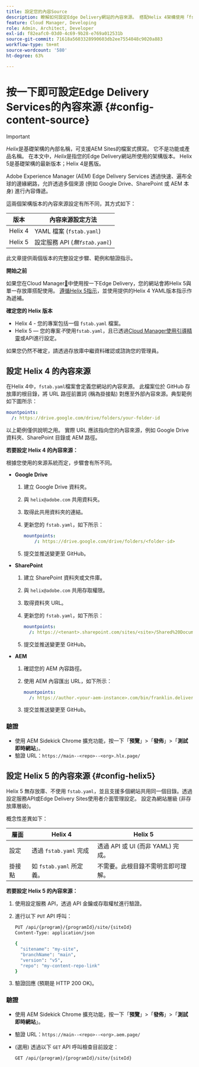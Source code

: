 ```yaml
---
title: 設定您的內容Source
description: 瞭解如何設定Edge Delivery網站的內容來源。 搭配Helix 4架構使用「fstab.yaml」，或搭配Helix 5架構使用Cloud Manager中的引導式精靈（或設定服務API）。
feature: Cloud Manager, Developing
role: Admin, Architect, Developer
exl-id: f82eafc0-03d0-4c69-9b28-e769a012531b
source-git-commit: 71618a5603328990603db2ee7554048c9020a883
workflow-type: tm+mt
source-wordcount: '580'
ht-degree: 63%

---
```


# 按一下即可設定Edge Delivery Services的內容來源 {#config-content-source}

>[!IMPORTANT]
>
>*Helix*&#x200B;是基礎架構的內部名稱，可支援AEM Sites的檔案式撰寫。 它不是功能或產品名稱。 在本文中，*Helix*&#x200B;是指您的Edge Delivery網站所使用的架構版本。 Helix 5是基礎架構的最新版本；Helix 4是舊版。

Adobe Experience Manager (AEM) Edge Delivery Services 透過快速、遍布全球的邊緣網路，允許透過多個來源 (例如 Google Drive、SharePoint 或 AEM 本身) 進行內容傳遞。

這兩個架構版本的內容來源設定有所不同，其方式如下：

| 版本 | 內容來源設定方法 |
| --- | --- |
| Helix 4 | YAML 檔案 (`fstab.yaml`) |
| Helix 5 | 設定服務 API (*無`fstab.yaml`*) |

此文章提供兩個版本的完整設定步驟、範例和驗證指示。

**開始之前**

如果您在Cloud Manager[&#128279;](/help/implementing/cloud-manager/edge-delivery/create-edge-delivery-site.md##one-click-edge-delivery-site)中使用按一下Edge Delivery，您的網站會將Helix 5與單一存放庫搭配使用。 [遵循Helix 5指示](#config-helix5)，並使用提供的Helix 4 YAML版本指示作為遞補。

**確定您的 Helix 版本**

* Helix 4 - 您的專案包括一個 `fstab.yaml` 檔案。
* Helix 5 — 您的專案&#x200B;*不*&#x200B;使用`fstab.yaml`，且已透過[Cloud Manager使用引導精靈](/help/implementing/cloud-manager/edge-delivery/add-edge-delivery-site.md)或API進行設定。

如果您仍然不確定，請透過存放庫中繼資料確認或諮詢您的管理員。

## 設定 Helix 4 的內容來源

在Helix 4中，`fstab.yaml`檔案會定義您網站的內容來源。 此檔案位於 GitHub 存放庫的根目錄，將 URL 路徑前置詞 (稱為掛接點) 對應至外部內容來源。典型範例如下圖所示：

```yaml
mountpoints:
  /: https://drive.google.com/drive/folders/your-folder-id
```

以上範例僅供說明之用。 實際 URL 應該指向您的內容來源，例如 Google Drive 資料夾、SharePoint 目錄或 AEM 路徑。

**若要設定 Helix 4 的內容來源：**

根據您使用的來源系統而定，步驟會有所不同。

* **Google Drive**

   1. 建立 Google Drive 資料夾。
   1. 與 `helix@adobe.com` 共用資料夾。
   1. 取得此共用資料夾的連結。
   1. 更新您的 `fstab.yaml`，如下所示：

      ```yaml
      mountpoints: 
          /: https://drive.google.com/drive/folders/<folder-id>
      ```

   1. 提交並推送變更至 GitHub。

* **SharePoint**

   1. 建立 SharePoint 資料夾或文件庫。
   1. 與 `helix@adobe.com` 共用存取權限。
   1. 取得資料夾 URL。
   1. 更新您的 `fstab.yaml`，如下所示：

      ```yaml
      mountpoints:
        /: https://<tenant>.sharepoint.com/sites/<site>/Shared%20Documents/<folder>
      ```

   1. 提交並推送變更至 GitHub。

* **AEM**

   1. 確認您的 AEM 內容路徑。
   1. 使用 AEM 內容匯出 URL，如下所示：

      ```yaml
      mountpoints:
        /: https://author.<your-aem-instance>.com/bin/franklin.delivery/<org>/<repo>/main
      ```

   1. 提交並推送變更至 GitHub。

### 驗證

* 使用 AEM Sidekick Chrome 擴充功能，按一下「**預覽**」>「**發佈**」>「**測試即時網站**」。
* 驗證 URL：`https://main--<repo>--<org>.hlx.page/`

## 設定 Helix 5 的內容來源 {#config-helix5}

Helix 5 無存放庫、不使用 `fstab.yaml`，並且支援多個網站共用同一個目錄。透過設定服務API或Edge Delivery Sites使用者介面管理設定。 設定為網站層級 (非存放庫層級)。

概念性差異如下：

| 層面 | Helix 4 | Helix 5 |
| --- | --- | --- |
| 設定 | 透過 `fstab.yaml` 完成 | 透過 API 或 UI (而非 YAML) 完成。 |
| 掛接點 | 如 `fstab.yaml` 所定義。 | 不需要。此根目錄不需明言即可理解。 |

**若要設定 Helix 5 的內容來源：**

1. 使用設定服務 API，透過 API 金鑰或存取權杖進行驗證。
1. 進行以下 `PUT` API 呼叫：

   ```bash {.line-numbering}
   PUT /api/{program}/{programId}/site/{siteId}
   Content-Type: application/json
   
   {
     "sitename": "my-site",
     "branchName": "main",
     "version": "v5",
     "repo": "my-content-repo-link"
   }
   ```

1. 驗證回應 (預期是 HTTP 200 OK)。

### 驗證

* 使用 AEM Sidekick Chrome 擴充功能，按一下「**預覽**」>「**發佈**」>「**測試即時網站**」。
* 驗證 URL：`https://main--<repo>--<org>.aem.page/`
* (選用) 透過以下 `GET` API 呼叫檢查目前設定：

  ```bash
  GET /api/{program}/{programId}/site/{siteId}
  ```
